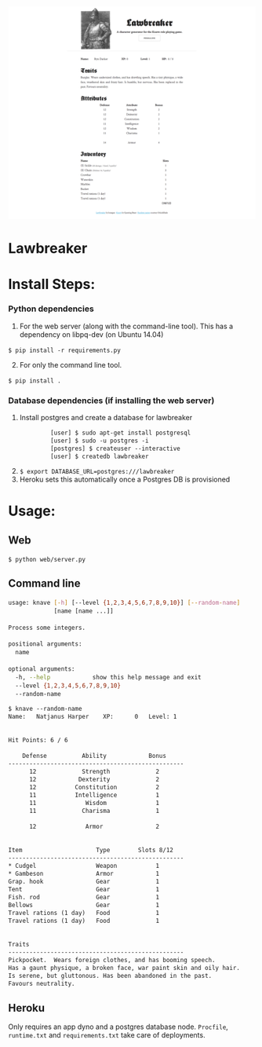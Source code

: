 ![Lawbreaker](https://raw.githubusercontent.com/hrangan/lawbreaker/master/screenshot.png)

# Lawbreaker


Install Steps:
===

### Python dependencies
1. For the web server (along with the command-line tool). This has a dependency on libpq-dev (on Ubuntu 14.04)

`$ pip install -r requirements.py`

2. For only the command line tool.

`$ pip install .`

### Database dependencies (if installing the web server)
1. Install postgres and create a database for lawbreaker
```
            [user] $ sudo apt-get install postgresql
            [user] $ sudo -u postgres -i
            [postgres] $ createuser --interactive
            [user] $ createdb lawbreaker
```

2. `$ export DATABASE_URL=postgres:///lawbreaker`
3. Heroku sets this automatically once a Postgres DB is provisioned


Usage:
===

Web
---
`$ python web/server.py`

Command line
---
```bash
usage: knave [-h] [--level {1,2,3,4,5,6,7,8,9,10}] [--random-name]
             [name [name ...]]

Process some integers.

positional arguments:
  name

optional arguments:
  -h, --help            show this help message and exit
  --level {1,2,3,4,5,6,7,8,9,10}
  --random-name
```
```
$ knave --random-name
Name:   Natjanus Harper    XP:      0   Level: 1


Hit Points: 6 / 6

    Defense          Ability            Bonus
--------------------------------------------------
      12             Strength             2
      12            Dexterity             2
      12           Constitution           2
      11           Intelligence           1
      11              Wisdom              1
      11             Charisma             1

      12              Armor               2


Item                     Type        Slots 8/12
--------------------------------------------------
* Cudgel                 Weapon           1
* Gambeson               Armor            1
Grap. hook               Gear             1
Tent                     Gear             1
Fish. rod                Gear             1
Bellows                  Gear             1
Travel rations (1 day)   Food             1
Travel rations (1 day)   Food             1


Traits
--------------------------------------------------
Pickpocket.  Wears foreign clothes, and has booming speech.
Has a gaunt physique, a broken face, war paint skin and oily hair.
Is serene, but gluttonous. Has been abandoned in the past.
Favours neutrality.
```

Heroku
---
Only requires an app dyno and a postgres database node. `Procfile`, `runtime.txt` and `requirements.txt` take care of deployments.
